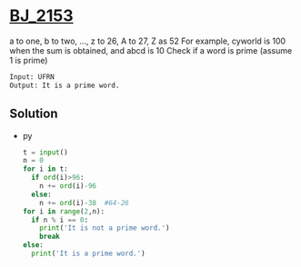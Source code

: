 # [BJ_2153](https://acmicpc.net/problem/2153)

a to one, b to two, …, z to 26, A to 27, Z as 52
For example, cyworld is 100 when the sum is obtained, and abcd is 10
Check if a word is prime (assume 1 is prime)

```txt
Input: UFRN
Output: It is a prime word.
```

## Solution

* py

  ```py
  t = input()
  n = 0
  for i in t:
    if ord(i)>96:
      n += ord(i)-96
    else:
      n += ord(i)-38  #64-26
  for i in range(2,n):
    if n % i == 0:
      print('It is not a prime word.')
      break
  else:
    print('It is a prime word.')
  ```
